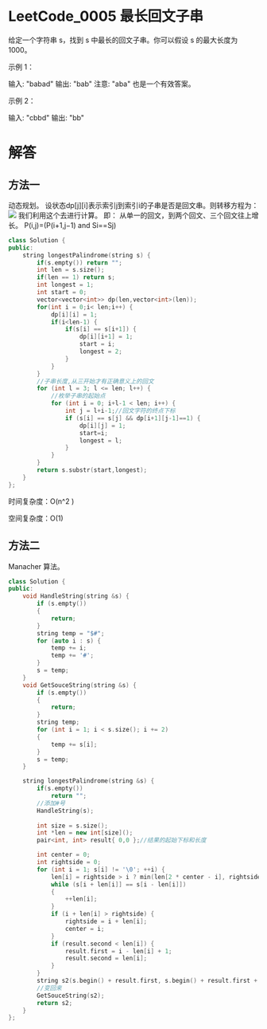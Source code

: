 
# LeetCode_0005 最长回文子串

给定一个字符串 s，找到 s 中最长的回文子串。你可以假设 s 的最大长度为 1000。

示例 1：

输入: "babad"
输出: "bab"
注意: "aba" 也是一个有效答案。

示例 2：

输入: "cbbd"
输出: "bb"


# 解答
## 方法一
动态规划。
设状态dp[j][i]表示索引j到索引i的子串是否是回文串。则转移方程为：
![](https://upload-images.jianshu.io/upload_images/6946981-a5f3dcc2b314fd49.png?imageMogr2/auto-orient/strip%7CimageView2/2/w/799)
我们利用这个去进行计算。
即：
从单一的回文，到两个回文、三个回文往上增长。
P(i,j)=(P(i+1,j−1) and Si​==Sj​)

```C++
class Solution {
public:
    string longestPalindrome(string s) {
        if(s.empty()) return "";
        int len = s.size();
        if(len == 1) return s;    
        int longest = 1;
        int start = 0;
        vector<vector<int>> dp(len,vector<int>(len));
        for(int i = 0;i< len;i++) {
            dp[i][i] = 1;
            if(i<len-1) {
                if(s[i] == s[i+1]) {
                    dp[i][i+1] = 1;
                    start = i;
                    longest = 2;
                }   
            }
        }
        //子串长度,从三开始才有正确意义上的回文
        for (int l = 3; l <= len; l++) {
            //枚举子串的起始点
            for (int i = 0; i+l-1 < len; i++) {
                int j = l+i-1;//回文字符的终点下标
                if (s[i] == s[j] && dp[i+1][j-1]==1) {
                    dp[i][j] = 1;
                    start=i;
                    longest = l;
                }
            }
        }
        return s.substr(start,longest); 
    }
};
```
时间复杂度：O(n^2 )

空间复杂度：O(1)



## 方法二

Manacher 算法。
```C++
class Solution {
public:
	void HandleString(string &s) {
		if (s.empty())
		{
			return;
		}
        string temp = "$#";
		for (auto i : s) {
			temp += i;
			temp += '#';
		}
		s = temp;
    }
	void GetSouceString(string &s) {
		if (s.empty())
		{
			return;
		}
		string temp;
		for (int i = 1; i < s.size(); i += 2)
		{
			temp += s[i];
		}
		s = temp;
	}

	string longestPalindrome(string &s) {
        if(s.empty())
            return "";
		//添加#号
        HandleString(s);
        
		int size = s.size();
		int *len = new int[size]();
		pair<int, int> result{ 0,0 };//结果的起始下标和长度

		int center = 0;
		int rightside = 0;
		for (int i = 1; s[i] != '\0'; ++i) {
			len[i] = rightside > i ? min(len[2 * center - i], rightside - i) : 1;
			while (s[i + len[i]] == s[i - len[i]])
			{
				++len[i];
			}
			if (i + len[i] > rightside) {
				rightside = i + len[i];
				center = i;
			}
			if (result.second < len[i]) {
				result.first = i - len[i] + 1;
				result.second = len[i];
			}
		}
		string s2(s.begin() + result.first, s.begin() + result.first + result.second * 2 - 1);
        //变回来 
		GetSouceString(s2);
		return s2;
	}
};
```

